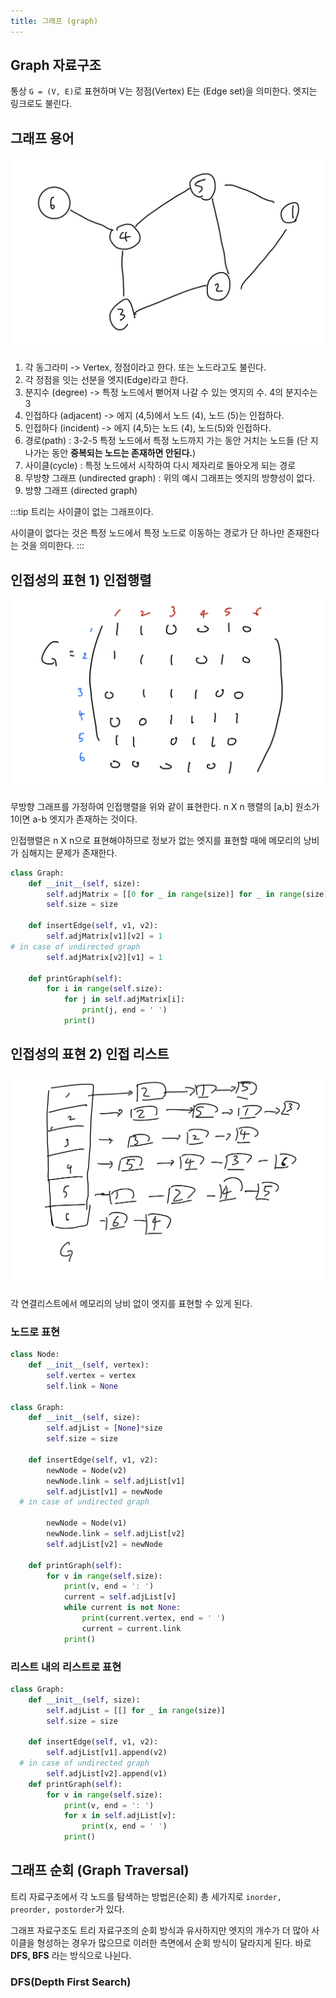 ```yaml
---
title: 그래프 (graph)
---
```


## Graph 자료구조

통상 `G = (V, E)`로 표현하며 V는 정점(Vertex) E는 (Edge set)을 의미한다. 엣지는 링크로도 불린다.

## 그래프 용어

![graph](../.vuepress/assets/algorithm/graph.jpeg)

1. 각 동그라미 -> Vertex, 정점이라고 한다. 또는 노드라고도 불린다.
2. 각 정점을 잇는 선분을 엣지(Edge)라고 한다.
3. 분지수 (degree) -> 특정 노드에서 뻗어져 나갈 수 있는 엣지의 수. 4의 분지수는 3
4. 인접하다 (adjacent) -> 에지 (4,5)에서 노드 (4), 노드 (5)는 인접하다.
5. 인접하다 (incident) -> 에지 (4,5)는 노드 (4), 노드(5)와 인접하다.
6. 경로(path) : 3-2-5 특정 노드에서 특정 노드까지 가는 동안 거치는 노드들 (단 지나가는 동안 **중복되는 노드는 존재하면 안된다.**)
7. 사이클(cycle) : 특정 노드에서 시작하여 다시 제자리로 돌아오게 되는 경로
8. 무방향 그래프 (undirected graph) : 위의 예시 그래프는 엣지의 방향성이 없다.
9. 방향 그래프 (directed graph)

:::tip
트리는 사이클이 없는 그래프이다.

사이클이 없다는 것은 특정 노드에서 특정 노드로 이동하는 경로가
단 하나만 존재한다는 것을 의미한다.
:::

## 인접성의 표현 1) 인접행렬

![graph](../.vuepress/assets/algorithm/adjacency-graph.jpg)

무방향 그래프를 가정하여 인접행렬을 위와 같이 표현한다.
n X n 행렬의 \[a,b\] 원소가 1이면 a-b 엣지가 존재하는 것이다.

인접행렬은 n X n으로 표현해야하므로 정보가 없는 엣지를 표현할 때에 메모리의 낭비가 심해지는 문제가 존재한다.

```python
class Graph:
    def __init__(self, size):
        self.adjMatrix = [[0 for _ in range(size)] for _ in range(size)]
        self.size = size

    def insertEdge(self, v1, v2):
        self.adjMatrix[v1][v2] = 1
# in case of undirected graph
        self.adjMatrix[v2][v1] = 1

    def printGraph(self):
        for i in range(self.size):
            for j in self.adjMatrix[i]:
                print(j, end = ' ')
            print()
```

## 인접성의 표현 2) 인접 리스트

![adjlist](../.vuepress/assets/algorithm/adj-list.jpeg)

각 연결리스트에서 메모리의 낭비 없이 엣지를 표현할 수 있게 된다.

### 노드로 표현

```python
class Node:
    def __init__(self, vertex):
        self.vertex = vertex
        self.link = None

class Graph:
    def __init__(self, size):
        self.adjList = [None]*size
        self.size = size

    def insertEdge(self, v1, v2):
        newNode = Node(v2)
        newNode.link = self.adjList[v1]
        self.adjList[v1] = newNode
  # in case of undirected graph

        newNode = Node(v1)
        newNode.link = self.adjList[v2]
        self.adjList[v2] = newNode

    def printGraph(self):
        for v in range(self.size):
            print(v, end = ': ')
            current = self.adjList[v]
            while current is not None:
                print(current.vertex, end = ' ')
                current = current.link
            print()

```

### 리스트 내의 리스트로 표현

```python
class Graph:
    def __init__(self, size):
        self.adjList = [[] for _ in range(size)]
        self.size = size

    def insertEdge(self, v1, v2):
        self.adjList[v1].append(v2)
  # in case of undirected graph
        self.adjList[v2].append(v1)
    def printGraph(self):
        for v in range(self.size):
            print(v, end = ': ')
            for x in self.adjList[v]:
                print(x, end = ' ')
            print()
```

## 그래프 순회 (Graph Traversal)

트리 자료구조에서 각 노드를 탐색하는 방법은(순회) 총 세가지로 `inorder, preorder, postorder`가 있다.

그래프 자료구조도 트리 자료구조의 순회 방식과 유사하지만 엣지의 개수가 더 많아 사이클을 형성하는 경우가 많으므로 이러한 측면에서 순회 방식이 달라지게 된다. 바로 **DFS, BFS** 라는 방식으로 나뉜다.

### DFS(Depth First Search)
